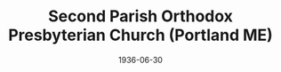 ---
date: &id001 1936-06-30
end_date: null
location:
  address: 32 Neal Street
  city: Portland
  state: ME
minister:
- end: 1939-01-01
  name: John Skilton
  start: 1936-01-01
  type: Pastor
- end: 1947-01-01
  name: Arthur Olson
  start: 1940-01-01
  type: Pastor
- end: 1957-01-01
  name: Calvin Busch
  start: 1948-01-01
  type: Pastor
- end: 1962-01-01
  name: Herbert DuMont
  start: 1957-01-01
  type: Pastor
- end: 1972-01-01
  name: Leslie Dunn
  start: 1962-01-01
  type: Pastor
- end: 1986-01-01
  name: Stanford Sutton
  start: 1974-01-01
  type: Pastor
- end: 2009-01-01
  name: John Hilbelink
  start: 1987-01-01
  type: Pastor
- end: null
  name: Daniel Patterson
  start: 2009-01-01
  type: Pastor
- end: 2015-01-01
  name: Tim Beauchamp
  start: 2011-01-01
  type: Associate Pastor
- end: 2015-01-01
  name: David DeRienzo
  start: 2013-01-01
  type: Associate Pastor
ministers:
- John Skilton
- Arthur Olson
- Calvin Busch
- Herbert DuMont
- Leslie Dunn
- Stanford Sutton
- John Hilbelink
- Daniel Patterson
- Tim Beauchamp
- David DeRienzo
name: Second Parish Orthodox Presbyterian Church
names:
- end: null
  name: Second Parish Orthodox Presbyterian Church
  start: 1936-06-30
origination_date: *id001
raw_data: "ME Portland\n\nSecond Parish Orthodox Presbyterian Church  (June 30, 1936\u2013\
  \ )\n32 Neal Street\nPastors: John Skilton, 1936\u201339\nArthur Olson, 1940\u2013\
  47\nCalvin Busch, 1948\u201357\nHerbert DuMont, 1957\u201362\nLeslie Dunn, 1962\u2013\
  72\nStanford Sutton, 1974\u201386\nJohn Hilbelink, 1987\u20132009\nDaniel Patterson,\
  \ 2009\u2013\nAssoc. Pastor: Tim Beauchamp, 2011\u201315\nDavid DeRienzo, 2013\u2013\
  15"
received_from: null
states:
- ME
status:
  active: true
  end_date: null
  reason: null
  received_from: null
  withdrawal_to: null
title: Second Parish Orthodox Presbyterian Church (Portland ME)
year_established:
- 1936

---